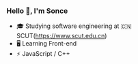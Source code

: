### Hello 👋, I'm Sonce

- 🎓 Studying software engineering at 🇨🇳 SCUT(https://www.scut.edu.cn)
- 🖥 Learning Front-end
- ⚡ JavaScript / C++
